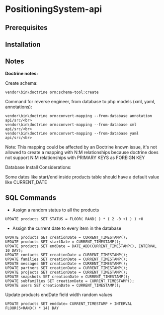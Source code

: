 # PositioningSystem-api

## Prerequisites



## Installation



## Notes

<strong>Doctrine notes:</strong>

Create schema:
```
vendor\bin\doctrine orm:schema-tool:create
```

Command for reverse engineer, from database to php models (xml, yaml, annotations):
```
vendor\bin\doctrine orm:convert-mapping --from-database annotation api/src/<br>
vendor\bin\doctrine orm:convert-mapping --from-database xml api/src/<br>
vendor\bin\doctrine orm:convert-mapping --from-database yaml api/src/<br>
```

Note: This mapping could be affected by an Doctrine known issue, it's not allowed to create a mapping with N:M relationships because doctrine does not support N:M relationships with PRIMARY KEYS as FOREIGN KEY

Database Install Considerations:

Some dates like start/end inside products table should have a default value like CURRENT_DATE

## SQL Commands

- Assign a random status to all the products
```
UPDATE products SET STATUS = FLOOR( RAND( ) * ( 2 -0 +1 ) ) +0
```

- Assign the current date to every item in the database
```
UPDATE products SET creationDate = CURRENT_TIMESTAMP();
UPDATE products SET startDate = CURRENT_TIMESTAMP();
UPDATE products SET endDate = DATE_ADD(CURRENT_TIMESTAMP(), INTERVAL 10 DAY);
UPDATE contacts SET creationDate = CURRENT_TIMESTAMP();
UPDATE families SET creationDate = CURRENT_TIMESTAMP();
UPDATE messages SET creationDate = CURRENT_TIMESTAMP();
UPDATE partners SET creationDate = CURRENT_TIMESTAMP();
UPDATE projects SET creationDate = CURRENT_TIMESTAMP();
UPDATE snapshots SET creationDate = CURRENT_TIMESTAMP();
UPDATE subfamilies SET creationDate = CURRENT_TIMESTAMP();
UPDATE users SET creationDate = CURRENT_TIMESTAMP();
```

Update products endDate field width random values

```
UPDATE products SET enddate= CURRENT_TIMESTAMP + INTERVAL FLOOR(5+RAND() * 14) DAY
```
